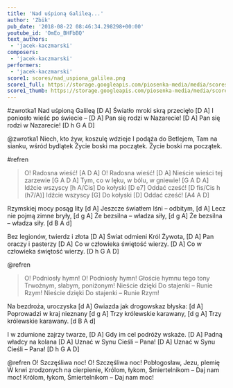 ```yaml
---
title: 'Nad uśpioną Galileą...'
author: 'Zbik'
pub_date: '2018-08-22 08:46:34.298298+00:00'
youtube_id: 'OmEo_BHFbBQ'
text_authors:
 - 'jacek-kaczmarski'
composers:
 - 'jacek-kaczmarski'
performers:
 - 'jacek-kaczmarski'
score1: scores/nad_uspiona_galilea.png
score1_full: https://storage.googleapis.com/piosenka-media/media/scores/nad_uspiona_galilea.png
score1_thumb: https://storage.googleapis.com/piosenka-media/media/scores/nad_uspiona_galilea.png.180x0_q85_upscale.png
---
```


#zwrotka1
Nad uśpioną Galileą [D A]
Światło mroki skrą przecięło [D A]
I poniosło wieść po świecie – [D A]
Pan się rodzi w Nazarecie! [D A]
Pan się rodzi w Nazarecie! [D h G A D]

@zwrotka1
Niech, kto żyw, koszulę wdzieje 
I podąża do Betlejem,
Tam na sianku, wśród bydlątek
Życie boski ma początek.
Życie boski ma początek.

#refren
>O! Radosna wieść! [A D A]
>O! Radosna wieść! [D A]
>Nieście wieści tej zarzewie [G A D A]
>Tym, co w lęku, w bólu, w gniewie! [G A D A]
>Idźcie wszyscy [h A/Cis]
>Do kołyski [D e7]
>Oddać cześć! [D fis/Cis h (h7/A)]
>Idźcie wszyscy [G]
>Do kołyski [D]
>Oddać cześć! [A4 A D]

Rzymskiej mocy posąg lity [d A]
Jeszcze światłem lśni – odbitym, [d A]
Lecz nie pojmą zimne bryły, [d g A]
Że bezsilna – władza siły, [d g A]
Że bezsilna – władza siły. [d B A d]

Bez legionów, twierdz i złota [D A]
Świat odmieni Król Żywota, [D A]
Pan oraczy i pasterzy [D A]
Co w człowieka świętość wierzy. [D A]
Co w człowieka świętość wierzy. [D h G A D]

@refren
>O! Podniosły hymn!
>O! Podniosły hymn!
>Głoście hymnu tego tony
>Trwożnym, słabym, poniżonym!
>Nieście dzięki
>Do stajenki –
>Runie Rzym!
>Nieście dzięki
>Do stajenki –
>Runie Rzym!

Na bezdroża, uroczyska [d A]
Gwiazda jak drogowskaz błyska: [d A]
Poprowadzi w kraj nieznany [d g A]
Trzy królewskie karawany, [d g A]
Trzy królewskie karawany. [d B A d]

I w zdumione zajrzy twarze, [D A]
Gdy im cel podróży wskaże. [D A]
Padną władcy na kolana [D A]
Uznać w Synu Cieśli – Pana! [D A]
Uznać w Synu Cieśli – Pana! [D h G A D]

@refren
O! Szczęśliwa noc!
O! Szczęśliwa noc!
Pobłogosław, Jezu, plemię
W krwi zrodzonych na cierpienie,
Królom, łykom,
Śmiertelnikom –
Daj nam moc!
Królom, łykom,
Śmiertelnikom –
Daj nam moc!